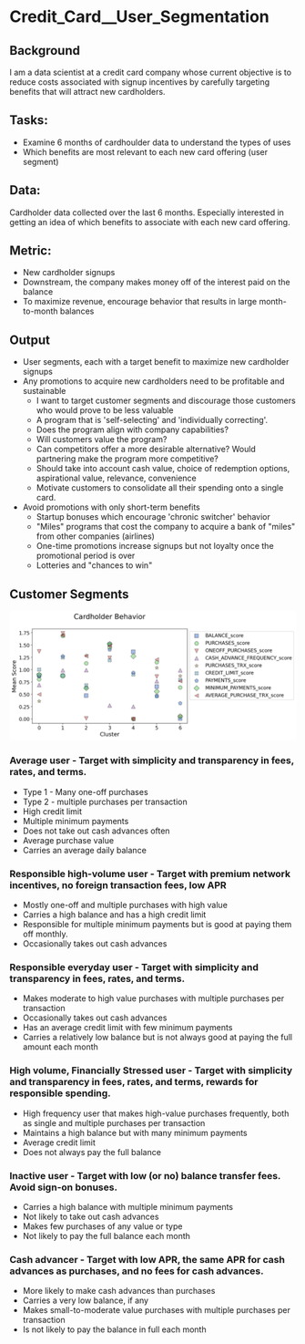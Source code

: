 # Credit_Card__User_Segmentation

## Background
I am a data scientist at a credit card company whose current objective is to reduce costs associated with signup incentives by carefully targeting benefits that will attract new cardholders.
## Tasks:
* Examine 6 months of cardhoulder data to understand the types of uses
* Which benefits are most relevant to each new card offering (user segment)

## Data: 
Cardholder data collected over the last 6 months. Especially interested in getting an idea of which benefits to associate with each new card offering.

## Metric:
* New cardholder signups
* Downstream, the company makes money off of the interest paid on the balance
* To maximize revenue, encourage behavior that results in large month-to-month balances

## Output
* User segments, each with a target benefit to maximize new cardholder signups
* Any promotions to acquire new cardholders need to be profitable and sustainable
  * I want to target customer segments and discourage those customers who would prove to be less valuable
  * A program that is 'self-selecting' and 'individually correcting'.
  * Does the program align with company capabilities?
  * Will customers value the program?
  * Can competitors offer a more desirable alternative? Would partnering make the program more competitive?
  * Should take into account cash value, choice of redemption options, aspirational value, relevance, convenience
  * Motivate customers to consolidate all their spending onto a single card.
* Avoid promotions with only short-term benefits
  * Startup bonuses which encourage 'chronic switcher' behavior
  * "Miles" programs that cost the company to acquire a bank of "miles" from other companies (airlines)
  * One-time promotions increase signups but not loyalty once the promotional period is over
  * Lotteries and "chances to win"

## Customer Segments

![customer segments](https://github.com/stemgene/Credit_Card__User_Segmentation/blob/main/imgs/user_seg.png)

### Average user - Target with simplicity and transparency in fees, rates, and terms.
* Type 1 - Many one-off purchases
* Type 2 - multiple purchases per transaction
* High credit limit
* Multiple minimum payments
* Does not take out cash advances often
* Average purchase value
* Carries an average daily balance

### Responsible high-volume user - Target with premium network incentives, no foreign transaction fees, low APR
* Mostly one-off and multiple purchases with high value
* Carries a high balance and has a high credit limit
* Responsible for multiple minimum payments but is good at paying them off monthly.
* Occasionally takes out cash advances

### Responsible everyday user - Target with simplicity and transparency in fees, rates, and terms.
* Makes moderate to high value purchases with multiple purchases per transaction
* Occasionally takes out cash advances
* Has an average credit limit with few minimum payments
* Carries a relatively low balance but is not always good at paying the full amount each month

### High volume, Financially Stressed user - Target with simplicity and transparency in fees, rates, and terms, rewards for responsible spending.
* High frequency user that makes high-value purchases frequently, both as single and multiple purchases per transaction
* Maintains a high balance but with many minimum payments
* Average credit limit
* Does not always pay the full balance

### Inactive user - Target with low (or no) balance transfer fees. Avoid sign-on bonuses.
* Carries a high balance with multiple minimum payments
* Not likely to take out cash advances
* Makes few purchases of any value or type
* Not likely to pay the full balance each month

### Cash advancer - Target with low APR, the same APR for cash advances as purchases, and no fees for cash advances.
* More likely to make cash advances than purchases
* Carries a very low balance, if any
* Makes small-to-moderate value purchases with multiple purchases per transaction
* Is not likely to pay the balance in full each month
